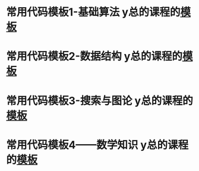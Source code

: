 # 常用代码模板1-基础算法 y总的课程的[模板](https://www.acwing.com/blog/content/277/)
# 常用代码模板2-数据结构 y总的课程的[模板](https://www.acwing.com/blog/content/404/)
# 常用代码模板3-搜索与图论 y总的课程的[模板](https://www.acwing.com/blog/content/405/)
# 常用代码模板4——数学知识 y总的课程的[模板](https://www.acwing.com/blog/content/406/)